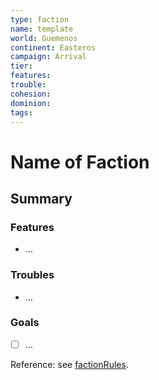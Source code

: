 ```yaml
---
type: faction
name: template
world: Guemenos
continent: Easteros
campaign: Arrival
tier:
features:
trouble:
cohesion:
dominion:
tags: 
---
```


# Name of Faction

## Summary

### Features

- ...

### Troubles

- ...

### Goals

- [ ] ...


Reference: see [factionRules](../rules/factionRules.md).